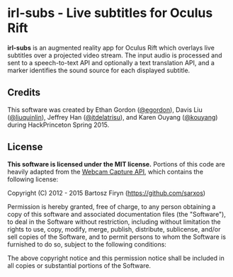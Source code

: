 # irl-subs - Live subtitles for Oculus Rift

**irl-subs** is an augmented reality app for Oculus Rift which overlays live subtitles
over a projected video stream.  The input audio is processed and sent to a speech-to-text
API and optionally a text translation API, and a marker identifies the sound
source for each displayed subtitle.

## Credits
This software was created by Ethan Gordon ([@egordon](https://github.com/egordon)),
Davis Liu ([@liuquinlin](https://github.com/liuquinlin)), Jeffrey Han
([@itdelatrisu](https://github.com/itdelatrisu)), and Karen Ouyang
([@kouyang](https://github.com/kouyang)) during HackPrinceton Spring 2015.

## License
**This software is licensed under the MIT license.**
Portions of this code are heavily adapted from the [Webcam Capture API](https://github.com/sarxos/webcam-capture),
which contains the following license:

Copyright (C) 2012 - 2015 Bartosz Firyn (https://github.com/sarxos)

Permission is hereby granted, free of charge, to any person obtaining a copy of
this software and associated documentation files (the "Software"), to deal in
the Software without restriction, including without limitation the rights to
use, copy, modify, merge, publish, distribute, sublicense, and/or sell copies of
the Software, and to permit persons to whom the Software is furnished to do so,
subject to the following conditions:

The above copyright notice and this permission notice shall be included in all
copies or substantial portions of the Software.